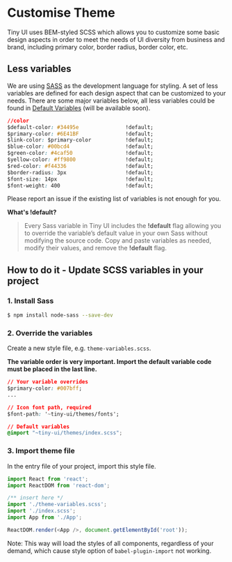 # Customise Theme

Tiny UI uses BEM-styled SCSS which allows you to customize some basic design aspects in order to meet the needs of UI diversity from business and brand, including primary color, border radius, border color, etc.

## Less variables
We are using [SASS](https://sass-lang.com/) as the development language for styling. A set of less variables are defined for each design aspect that can be customized to your needs.
There are some major variables below, all less variables could be found in [Default Variables]() (will be available soon).

```css
//color
$default-color: #34495e               !default;
$primary-color: #6E41BF               !default;
$link-color: $primary-color           !default;
$blue-color: #00bcd4                  !default;
$green-color: #4caf50                 !default;
$yellow-color: #ff9800                !default;
$red-color: #f44336                   !default;
$border-radius: 3px                   !default;
$font-size: 14px                      !default;
$font-weight: 400                     !default;

```

Please report an issue if the existing list of variables is not enough for you.

**What's !default?**
> Every Sass variable in Tiny UI includes the **!default** flag allowing you to override the variable’s default value in your own Sass without modifying the source code. Copy and paste variables as needed, modify their values, and remove the **!default** flag.

## How to do it - Update SCSS variables in your project

### 1. Install Sass

```bash
$ npm install node-sass --save-dev
```

### 2. Override the variables

Create a new style file, e.g. `theme-variables.scss`.

**The variable order is very important. Import the default variable code must be placed in the last line.**

```css
// Your variable overrides
$primary-color: #007bff;
...

// Icon font path, required
$font-path: '~tiny-ui/themes/fonts';

// Default variables
@import "~tiny-ui/themes/index.scss";
```

### 3. Import theme file

In the entry file of your project, import this style file.

```js
import React from 'react';
import ReactDOM from 'react-dom';

/** insert here */
import './theme-variables.scss';
import './index.scss';
import App from './App';

ReactDOM.render(<App />, document.getElementById('root'));
```

Note: This way will load the styles of all components, regardless of your demand, which cause style option of `babel-plugin-import` not working.

